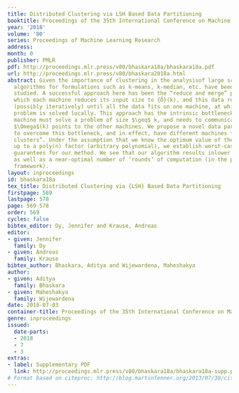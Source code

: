 ```yaml
---
title: Distributed Clustering via LSH Based Data Partitioning
booktitle: Proceedings of the 35th International Conference on Machine Learning
year: '2018'
volume: '80'
series: Proceedings of Machine Learning Research
address: 
month: 0
publisher: PMLR
pdf: http://proceedings.mlr.press/v80/bhaskara18a/bhaskara18a.pdf
url: http://proceedings.mlr.press/v80/bhaskara2018a.html
abstract: Given the importance of clustering in the analysisof large scale data, distributed
  algorithms for formulations such as k-means, k-median, etc. have been extensively
  studied. A successful approach here has been the “reduce and merge” paradigm, in
  which each machine reduces its input size to {Õ}(k), and this data reduction continues
  (possibly iteratively) until all the data fits on one machine, at which point the
  problem is solved locally. This approach has the intrinsic bottleneck that each
  machine must solve a problem of size $\geq$ k, and needs to communicate at least
  $\Omega$(k) points to the other machines. We propose a novel data partitioning idea
  to overcome this bottleneck, and in effect, have different machines focus on “findingdifferent
  clusters”. Under the assumption that we know the optimum value of the objective
  up to a poly(n) factor (arbitrary polynomial), we establish worst-case approximation
  guarantees for our method. We see that our algorithm results inlower communication
  as well as a near-optimal number of ‘rounds’ of computation (in the popular MapReduce
  framework).
layout: inproceedings
id: bhaskara18a
tex_title: Distributed Clustering via {LSH} Based Data Partitioning
firstpage: 569
lastpage: 578
page: 569-578
order: 569
cycles: false
bibtex_editor: Dy, Jennifer and Krause, Andreas
editor:
- given: Jennifer
  family: Dy
- given: Andreas
  family: Krause
bibtex_author: Bhaskara, Aditya and Wijewardena, Maheshakya
author:
- given: Aditya
  family: Bhaskara
- given: Maheshakya
  family: Wijewardena
date: 2018-07-03
container-title: Proceedings of the 35th International Conference on Machine Learning
genre: inproceedings
issued:
  date-parts:
  - 2018
  - 7
  - 3
extras:
- label: Supplementary PDF
  link: http://proceedings.mlr.press/v80/bhaskara18a/bhaskara18a-supp.pdf
# Format based on citeproc: http://blog.martinfenner.org/2013/07/30/citeproc-yaml-for-bibliographies/
---
```

